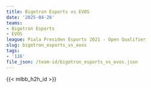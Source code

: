 ```yaml
---
title: Bigetron Esports vs EVOS
date: '2025-04-26'
teams:
- Bigetron Esports
- EVOS
league: Piala Presiden Esports 2021 - Open Qualifier
slug: bigetron_esports_vs_evos
tags:
- '116'
file_json: /team-id/bigetron_esports_vs_evos.json
---
```


{{< mlbb_h2h_id >}}
